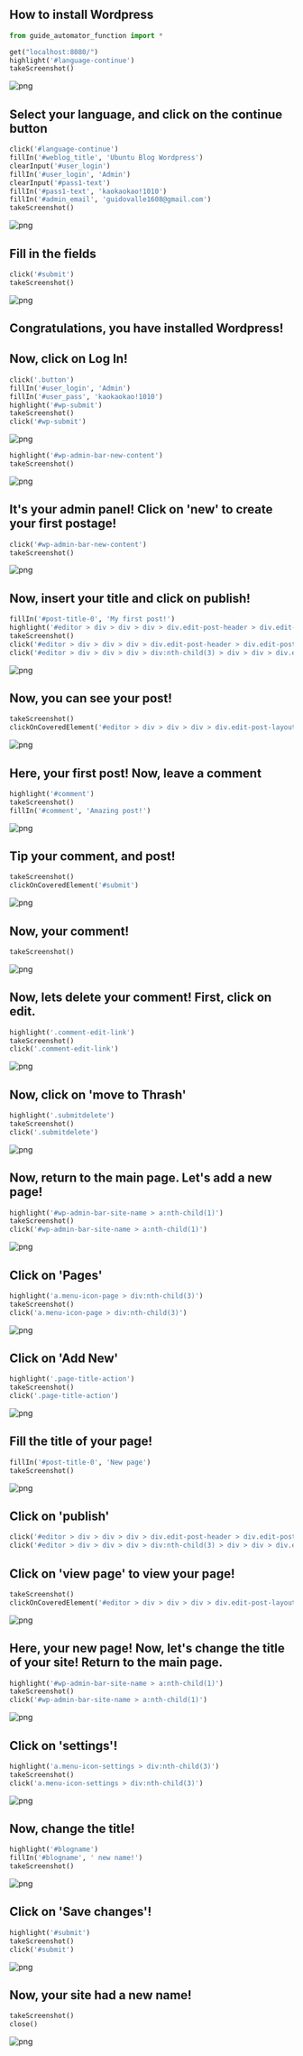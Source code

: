 
## How to install Wordpress


```python
from guide_automator_function import *

get("localhost:8080/")
highlight('#language-continue')
takeScreenshot()

```


![png](Wordpress_files/Wordpress_1_0.png)


## Select your language, and click on the continue button


```python
click('#language-continue')
fillIn('#weblog_title', 'Ubuntu Blog Wordpress')
clearInput('#user_login')
fillIn('#user_login', 'Admin')
clearInput('#pass1-text')
fillIn('#pass1-text', 'kaokaokao!1010')
fillIn('#admin_email', 'guidovalle1608@gmail.com')
takeScreenshot()
```


![png](Wordpress_files/Wordpress_3_0.png)


## Fill in the fields


```python
click('#submit')
takeScreenshot()
```


![png](Wordpress_files/Wordpress_5_0.png)


## Congratulations, you have installed Wordpress!

## Now, click on Log In!


```python
click('.button')
fillIn('#user_login', 'Admin')
fillIn('#user_pass', 'kaokaokao!1010')
highlight('#wp-submit')
takeScreenshot()
click('#wp-submit')

```


![png](Wordpress_files/Wordpress_8_0.png)



```python
highlight('#wp-admin-bar-new-content')
takeScreenshot()
```


![png](Wordpress_files/Wordpress_9_0.png)


## It's your admin panel! Click on 'new' to create your first postage!


```python
click('#wp-admin-bar-new-content')
takeScreenshot()
```


![png](Wordpress_files/Wordpress_11_0.png)


## Now, insert your title and click on publish!


```python
fillIn('#post-title-0', 'My first post!')
highlight('#editor > div > div > div > div.edit-post-header > div.edit-post-header__settings > button.components-button.editor-post-publish-panel__toggle.is-button.is-primary')
takeScreenshot()
click('#editor > div > div > div > div.edit-post-header > div.edit-post-header__settings > button.components-button.editor-post-publish-panel__toggle.is-button.is-primary')
click('#editor > div > div > div > div:nth-child(3) > div > div > div.editor-post-publish-panel__header > div > button')
```


![png](Wordpress_files/Wordpress_13_0.png)


## Now, you can see your post!


```python
takeScreenshot()
clickOnCoveredElement('#editor > div > div > div > div.edit-post-layout__content > div.components-notice-list > div > div > a')
```


![png](Wordpress_files/Wordpress_15_0.png)


## Here, your first post! Now, leave a comment


```python
highlight('#comment')
takeScreenshot()
fillIn('#comment', 'Amazing post!')
```


![png](Wordpress_files/Wordpress_17_0.png)


## Tip your comment, and post!


```python
takeScreenshot()
clickOnCoveredElement('#submit')

```


![png](Wordpress_files/Wordpress_19_0.png)


## Now, your comment!


```python
takeScreenshot()
```


![png](Wordpress_files/Wordpress_21_0.png)


## Now, lets delete your comment! First, click on edit.


```python
highlight('.comment-edit-link')
takeScreenshot()
click('.comment-edit-link')

```


![png](Wordpress_files/Wordpress_23_0.png)


## Now, click on 'move to Thrash'


```python
highlight('.submitdelete')
takeScreenshot()
click('.submitdelete')

```


![png](Wordpress_files/Wordpress_25_0.png)


## Now, return to the main page. Let's add a new page!


```python
highlight('#wp-admin-bar-site-name > a:nth-child(1)')
takeScreenshot()
click('#wp-admin-bar-site-name > a:nth-child(1)')

```


![png](Wordpress_files/Wordpress_27_0.png)


## Click on 'Pages'


```python
highlight('a.menu-icon-page > div:nth-child(3)')
takeScreenshot()
click('a.menu-icon-page > div:nth-child(3)')
```


![png](Wordpress_files/Wordpress_29_0.png)


## Click on 'Add New'


```python
highlight('.page-title-action')
takeScreenshot()
click('.page-title-action')
```


![png](Wordpress_files/Wordpress_31_0.png)


## Fill the title of your page!


```python
fillIn('#post-title-0', 'New page')
takeScreenshot()
```


![png](Wordpress_files/Wordpress_33_0.png)


## Click on 'publish'


```python
click('#editor > div > div > div > div.edit-post-header > div.edit-post-header__settings > button.components-button.editor-post-publish-panel__toggle.is-button.is-primary')
click('#editor > div > div > div > div:nth-child(3) > div > div > div.editor-post-publish-panel__header > div > button')
```

## Click on 'view page' to view your page!


```python
takeScreenshot()
clickOnCoveredElement('#editor > div > div > div > div.edit-post-layout__content > div.components-notice-list > div > div > a')
```


![png](Wordpress_files/Wordpress_37_0.png)


## Here, your new page! Now, let's change the title of your site! Return to the main page.


```python
highlight('#wp-admin-bar-site-name > a:nth-child(1)')
takeScreenshot()
click('#wp-admin-bar-site-name > a:nth-child(1)')

```


![png](Wordpress_files/Wordpress_39_0.png)


## Click on 'settings'!


```python
highlight('a.menu-icon-settings > div:nth-child(3)')
takeScreenshot()
click('a.menu-icon-settings > div:nth-child(3)')
```


![png](Wordpress_files/Wordpress_41_0.png)


## Now, change the title!


```python
highlight('#blogname')
fillIn('#blogname', ' new name!')
takeScreenshot()
```


![png](Wordpress_files/Wordpress_43_0.png)


## Click on 'Save changes'!


```python
highlight('#submit')
takeScreenshot()
click('#submit')
```


![png](Wordpress_files/Wordpress_45_0.png)


## Now, your site had a new name!


```python
takeScreenshot()
close()
```


![png](Wordpress_files/Wordpress_47_0.png)

